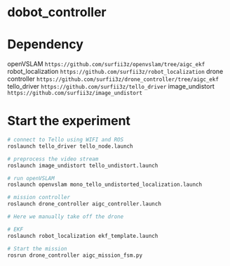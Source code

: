 # dobot_controller

# Dependency
openVSLAM
`https://github.com/surfii3z/openvslam/tree/aigc_ekf`
robot_localization
`https://github.com/surfii3z/robot_localization`
drone controller
`https://github.com/surfii3z/drone_controller/tree/aigc_ekf`
tello_driver
`https://github.com/surfii3z/tello_driver`
image_undistort
`https://github.com/surfii3z/image_undistort`


# Start the experiment
``` bash
# connect to Tello using WIFI and ROS
roslaunch tello_driver tello_node.launch

# preprocess the video stream
roslaunch image_undistort tello_undistort.launch

# run openVSLAM
roslaunch openvslam mono_tello_undistorted_localization.launch

# mission controller
roslaunch drone_controller aigc_controller.launch

# Here we manually take off the drone

# EKF
roslaunch robot_localization ekf_template.launch

# Start the mission
rosrun drone_controller aigc_mission_fsm.py
```
